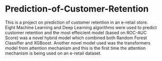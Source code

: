 # Prediction-of-Customer-Retention
This is a project on prediction of customer retention in an e-retail store. Eight Machine Learning and Deep Learning algorithms were used to predict customer retention and the most effeicient model (based on ROC-AUC Score) was a novel hybrid model which combined both Random Forest Classifier and XGBoost. Another novel model used was the transformers model from attention mechanism and this is the first time the attention mechanism is being used on an e-retail dataset.
